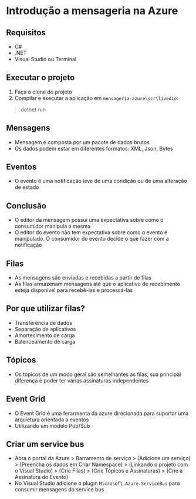 # Introdução a mensageria na Azure
## Requisitos
- C#
- .NET
- Visual Studio ou Terminal

## Executar o projeto
1. Faça o clone do projeto
2. Compilar e executar a aplicação em `mensageria-azure\scr\livedio`:
>dotnet run

## Mensagens
- Mensagem é composta por um pacote de dados brutos
- Os dados podem estar em diferentes formatos: XML, Json, Bytes

## Eventos
- O evento é uma notificação leve de uma condição ou de uma alteração de estado

## Conclusão
- O editor da mensagem possui uma expectativa sobre como o consumidor manipula a mesma
- O editor do evento não tem expectativa sobre como o evento é manipulado. O consumidor do evento decide o que fazer com a notificação

## Filas
- As mensagens são enviadas e recebidas a partir de filas
- As filas armazenam mensagens até que o aplicativo de recebimento esteja disponível para recebê-las e processá-las

## Por que utilizar filas?
- Transferência de dados
- Separação de aplicativos
- Amortecimento de carga
- Balenceamento de carga

## Tópicos
- Os tópicos de um modo geral são semelhantes as filas, sua principal diferença é poder ter várias assinaturas independentes

## Event Grid
- O Event Grid é uma ferarmenta da azure direcionada para suportar uma arquietura orientada a eventos
- Utilizando um modelo Pub/Sub

## Criar um service bus
- Abra o portal da Azure > Barramento de serviço > (Adicione um serviço) > (Preencha os dados em Criar Namespace) > (Linkando o projeto com o Visual Studio) > (Crie Filas) > (Crie Tópicos e Assinaturas) > (Crie a Assinatura do Evento)
- No Visual Studio adicione o plugin `Microsoft.Azure.ServiceBus` para consumir mensagens do service bus


